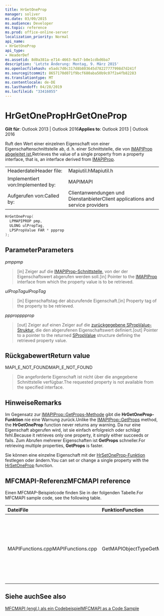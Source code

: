 ```yaml
---
title: HrGetOneProp
manager: soliver
ms.date: 03/09/2015
ms.audience: Developer
ms.topic: reference
ms.prod: office-online-server
localization_priority: Normal
api_name:
- HrGetOneProp
api_type:
- HeaderDef
ms.assetid: 8d0a381a-e714-4663-9a57-b0e1cdbd6ba7
description: 'Letzte Änderung: Montag, 9. März 2015'
ms.openlocfilehash: e5adc7d0c317d8b803645d78227777998d7d241f
ms.sourcegitcommit: 8657170d071f9bcf680aba50b9c07f2a4fb82283
ms.translationtype: MT
ms.contentlocale: de-DE
ms.lasthandoff: 04/28/2019
ms.locfileid: "33416055"
---
```

# <a name="hrgetoneprop"></a><span data-ttu-id="b95c1-103">HrGetOneProp</span><span class="sxs-lookup"><span data-stu-id="b95c1-103">HrGetOneProp</span></span>

  
  
<span data-ttu-id="b95c1-104">**Gilt für**: Outlook 2013 | Outlook 2016</span><span class="sxs-lookup"><span data-stu-id="b95c1-104">**Applies to**: Outlook 2013 | Outlook 2016</span></span> 
  
<span data-ttu-id="b95c1-105">Ruft den Wert einer einzelnen Eigenschaft von einer Eigenschaftenschnittstelle ab, d. h. einer Schnittstelle, die von [IMAPIProp abgeleitet ist.](imapipropiunknown.md)</span><span class="sxs-lookup"><span data-stu-id="b95c1-105">Retrieves the value of a single property from a property interface, that is, an interface derived from [IMAPIProp](imapipropiunknown.md).</span></span> 
  
|||
|:-----|:-----|
|<span data-ttu-id="b95c1-106">Headerdatei</span><span class="sxs-lookup"><span data-stu-id="b95c1-106">Header file:</span></span>  <br/> |<span data-ttu-id="b95c1-107">Mapiutil.h</span><span class="sxs-lookup"><span data-stu-id="b95c1-107">Mapiutil.h</span></span>  <br/> |
|<span data-ttu-id="b95c1-108">Implementiert von:</span><span class="sxs-lookup"><span data-stu-id="b95c1-108">Implemented by:</span></span>  <br/> |<span data-ttu-id="b95c1-109">MAPI</span><span class="sxs-lookup"><span data-stu-id="b95c1-109">MAPI</span></span>  <br/> |
|<span data-ttu-id="b95c1-110">Aufgerufen von:</span><span class="sxs-lookup"><span data-stu-id="b95c1-110">Called by:</span></span>  <br/> |<span data-ttu-id="b95c1-111">Clientanwendungen und Dienstanbieter</span><span class="sxs-lookup"><span data-stu-id="b95c1-111">Client applications and service providers</span></span>  <br/> |
   
```cpp
HrGetOneProp(
  LPMAPIPROP pmp,
  ULONG ulPropTag,
  LPSPropValue FAR * ppprop
);
```

## <a name="parameters"></a><span data-ttu-id="b95c1-112">Parameter</span><span class="sxs-lookup"><span data-stu-id="b95c1-112">Parameters</span></span>

 <span data-ttu-id="b95c1-113">_pmp_</span><span class="sxs-lookup"><span data-stu-id="b95c1-113">_pmp_</span></span>
  
> <span data-ttu-id="b95c1-114">[in] Zeiger auf die [IMAPIProp-Schnittstelle,](imapipropiunknown.md) von der der Eigenschaftswert abgerufen werden soll.</span><span class="sxs-lookup"><span data-stu-id="b95c1-114">[in] Pointer to the [IMAPIProp](imapipropiunknown.md) interface from which the property value is to be retrieved.</span></span> 
    
 <span data-ttu-id="b95c1-115">_ulPropTag_</span><span class="sxs-lookup"><span data-stu-id="b95c1-115">_ulPropTag_</span></span>
  
> <span data-ttu-id="b95c1-116">[in] Eigenschaftstag der abzurufende Eigenschaft.</span><span class="sxs-lookup"><span data-stu-id="b95c1-116">[in] Property tag of the property to be retrieved.</span></span> 
    
 <span data-ttu-id="b95c1-117">_ppprop_</span><span class="sxs-lookup"><span data-stu-id="b95c1-117">_ppprop_</span></span>
  
> <span data-ttu-id="b95c1-118">[out] Zeiger auf einen Zeiger auf die [zurückgegebene SPropValue-Struktur,](spropvalue.md) die den abgerufenen Eigenschaftswert definiert.</span><span class="sxs-lookup"><span data-stu-id="b95c1-118">[out] Pointer to a pointer to the returned [SPropValue](spropvalue.md) structure defining the retrieved property value.</span></span> 
    
## <a name="return-value"></a><span data-ttu-id="b95c1-119">Rückgabewert</span><span class="sxs-lookup"><span data-stu-id="b95c1-119">Return value</span></span>

<span data-ttu-id="b95c1-120">MAPI_E_NOT_FOUND</span><span class="sxs-lookup"><span data-stu-id="b95c1-120">MAPI_E_NOT_FOUND</span></span> 
  
> <span data-ttu-id="b95c1-121">Die angeforderte Eigenschaft ist nicht über die angegebene Schnittstelle verfügbar.</span><span class="sxs-lookup"><span data-stu-id="b95c1-121">The requested property is not available from the specified interface.</span></span>
    
## <a name="remarks"></a><span data-ttu-id="b95c1-122">Hinweise</span><span class="sxs-lookup"><span data-stu-id="b95c1-122">Remarks</span></span>

<span data-ttu-id="b95c1-123">Im Gegensatz zur [IMAPIProp::GetProps-Methode](imapiprop-getprops.md) gibt die **HrGetOneProp-Funktion** nie eine Warnung zurück.</span><span class="sxs-lookup"><span data-stu-id="b95c1-123">Unlike the [IMAPIProp::GetProps](imapiprop-getprops.md) method, the **HrGetOneProp** function never returns any warning.</span></span> <span data-ttu-id="b95c1-124">Da nur eine Eigenschaft abgerufen wird, ist sie einfach erfolgreich oder schlägt fehl.</span><span class="sxs-lookup"><span data-stu-id="b95c1-124">Because it retrieves only one property, it simply either succeeds or fails.</span></span> <span data-ttu-id="b95c1-125">Zum Abrufen mehrerer Eigenschaften ist **GetProps** schneller.</span><span class="sxs-lookup"><span data-stu-id="b95c1-125">For retrieving multiple properties, **GetProps** is faster.</span></span> 
  
<span data-ttu-id="b95c1-126">Sie können eine einzelne Eigenschaft mit der [HrSetOneProp-Funktion](hrsetoneprop.md) festlegen oder ändern.</span><span class="sxs-lookup"><span data-stu-id="b95c1-126">You can set or change a single property with the [HrSetOneProp](hrsetoneprop.md) function.</span></span> 
  
## <a name="mfcmapi-reference"></a><span data-ttu-id="b95c1-127">MFCMAPI-Referenz</span><span class="sxs-lookup"><span data-stu-id="b95c1-127">MFCMAPI reference</span></span>

<span data-ttu-id="b95c1-128">Einen MFCMAP-Beispielcode finden Sie in der folgenden Tabelle.</span><span class="sxs-lookup"><span data-stu-id="b95c1-128">For MFCMAPI sample code, see the following table.</span></span>
  
|<span data-ttu-id="b95c1-129">**Datei**</span><span class="sxs-lookup"><span data-stu-id="b95c1-129">**File**</span></span>|<span data-ttu-id="b95c1-130">**Funktion**</span><span class="sxs-lookup"><span data-stu-id="b95c1-130">**Function**</span></span>|<span data-ttu-id="b95c1-131">**Comment**</span><span class="sxs-lookup"><span data-stu-id="b95c1-131">**Comment**</span></span>|
|:-----|:-----|:-----|
|<span data-ttu-id="b95c1-132">MAPIFunctions.cpp</span><span class="sxs-lookup"><span data-stu-id="b95c1-132">MAPIFunctions.cpp</span></span>  <br/> |<span data-ttu-id="b95c1-133">GetMAPIObjectType</span><span class="sxs-lookup"><span data-stu-id="b95c1-133">GetMAPIObjectType</span></span>  <br/> |<span data-ttu-id="b95c1-134">MFCMAPI verwendet die **HrGetOneProp-Methode,** um den Typ eines Objekts abzurufen.</span><span class="sxs-lookup"><span data-stu-id="b95c1-134">MFCMAPI uses the **HrGetOneProp** method to retrieve the type of an object.</span></span>  <br/> |
   
## <a name="see-also"></a><span data-ttu-id="b95c1-135">Siehe auch</span><span class="sxs-lookup"><span data-stu-id="b95c1-135">See also</span></span>



[<span data-ttu-id="b95c1-136">MFCMAPI (engl.) als ein Codebeispiel</span><span class="sxs-lookup"><span data-stu-id="b95c1-136">MFCMAPI as a Code Sample</span></span>](mfcmapi-as-a-code-sample.md)


